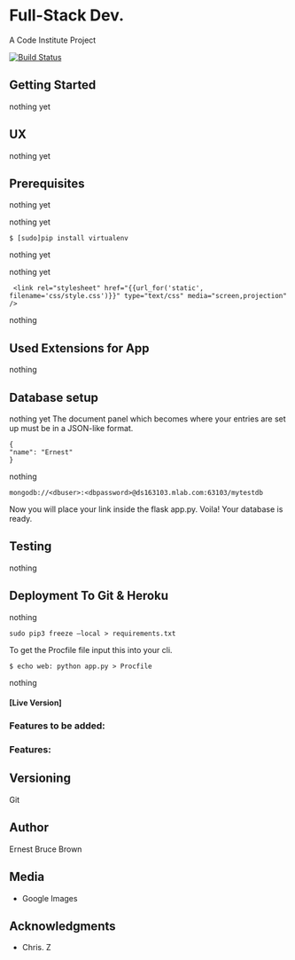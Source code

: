 # Full-Stack Dev.

A Code Institute Project

[![Build Status](https://travis-ci.org/nexto123/ecommerce-assignments.svg?branch=master)](https://travis-ci.org/nexto123/ecommerce-assignments)


## Getting Started

nothing yet

## UX

 nothing yet
 
 
## Prerequisites

nothing yet

 nothing yet
 
``` 
$ [sudo]pip install virtualenv 
```
nothing yet

nothing yet

```
 <link rel="stylesheet" href="{{url_for('static', filename='css/style.css')}}" type="text/css" media="screen,projection" />
 ```
 
nothing 

## Used Extensions for App

nothing

## Database setup

nothing yet
The document panel which becomes where your entries are set up must be in a JSON-like format.
```
{
"name": "Ernest"
}
```
nothing


```
mongodb://<dbuser>:<dbpassword>@ds163103.mlab.com:63103/mytestdb
```
Now you will place your link inside the flask app.py.
Voila! Your database is ready.


## Testing

nothing
## Deployment To Git & Heroku

nothing

```
sudo pip3 freeze —local > requirements.txt
```
To get the Procfile file input this into your cli.
```
$ echo web: python app.py > Procfile
```



nothing

#### [Live Version]

### Features to be added:



### Features:





## Versioning

 Git


## Author

Ernest Bruce Brown


## Media

* Google Images


## Acknowledgments

* Chris. Z



